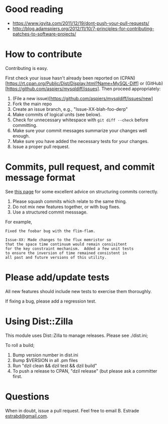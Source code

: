 # Good reading

- https://www.igvita.com/2011/12/19/dont-push-your-pull-requests/
- http://blog.adamspiers.org/2012/11/10/7-principles-for-contributing-patches-to-software-projects/

# How to contribute

Contributing is easy.

First check your issue hasn't already been reported on
(CPAN)[https://rt.cpan.org/Public/Dist/Display.html?Name=MySQL-Diff]
or (GitHub)[https://github.com/aspiers/mysqldiff/issues].  Then
proceed appropriately:

1. (File a new issue)[https://github.com/aspiers/mysqldiff/issues/new]
2. Fork the main repo
3. Create an issue branch, e.g., "Issue-XX-blah-foo-derp"
4. Make commits of logical units (see below).
5. Check for unnecessary whitespace with `git diff --check` before committing.
6. Make sure your commit messages summarize your changes well enough.
7. Make sure you have added the necessary tests for your changes.
8. Issue a proper pull request.

# Commits, pull request, and commit message format

See [this page](https://wiki.openstack.org/wiki/GitCommitMessages#Structural_split_of_changes)
for some excellent advice on structuring commits correctly.

1. Please squash commits which relate to the same thing.
2. Do not mix new features together, or with bug fixes.
3. Use a structured commit messsage.

For example,

    Fixed the foobar bug with the flim-flam.

    Issue-XX: Made changes to the flux memristor so
    that the space time continuum would remain consisitent
    for the key constraint mechanism.  Added a few unit tests
    to ensure the inversion of time remained consistent in
    all past and future versions of this utility.

# Please add/update tests

All new features should include new tests to exercise them thoroughly.

If fixing a bug, please add a regression test.

# Using Dist::Zilla

This module uses Dist::Zilla to manage releases. Please see ./dist.ini;

To roll a build;

1. Bump version number in dist.ini
2. Bump $VERSION in all .pm files
3. Run "dzil clean && dzil test && dzil build"
4. To push a release to CPAN, "dzil release" (but please ask a committer first. 

# Questions

When in doubt, issue a pull request. Feel free to email B. Estrade <estrabd@gmail.com>.
